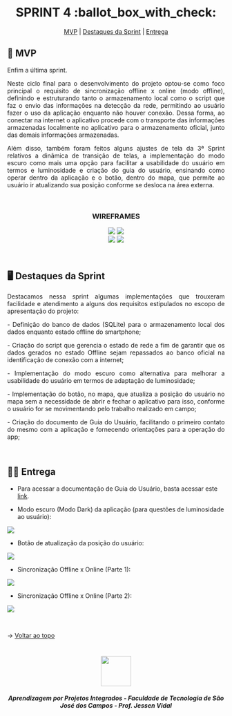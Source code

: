 <br id="topo">
 
<h1 align="center"> SPRINT 4 :ballot_box_with_check: </h1>

<p align="center">
    <a href="#mvp">MVP</a> | 
    <a href="#destaques">Destaques da Sprint</a> | 
    <a href="#entrega">Entrega</a> 
</p>

<span id="mvp">
 
## :rocket: MVP 
<p align="justify">Enfim a última sprint.</p>

<p align="justify">Neste ciclo final para o desenvolvimento do projeto optou-se como foco principal o requisito de sincronização offline x online (modo offline), definindo e estruturando tanto o armazenamento local como o script que faz o envio das informações na detecção da rede, permitindo ao usuário fazer o uso da aplicação enquanto não houver conexão. Dessa forma, ao conectar na internet o aplicativo procede com o transporte das informações armazenadas localmente no aplicativo para o armazenamento oficial, junto das demais informações armazenadas.</p>

<p align="justify">Além disso, também foram feitos alguns ajustes de tela da 3ª Sprint relativos a dinâmica de transição de telas, a implementação do modo escuro como mais uma opção para facilitar a usabilidade do usuário em termos e luminosidade e criação do guia do usuário, ensinando como operar dentro da aplicação e o botão, dentro do mapa, que permite ao usuário ir atualizando sua posição conforme se desloca na área externa.</p>

<br>

<h3 align="center" id="wireframe"> WIREFRAMES </h3>
<p align="center">
<img src="https://github.com/peonia-api/API_5_Semestre/blob/main/images/Wireframe%20%20-%20Modo%20Escuro%20Cadastro.png"/>
<img src="https://github.com/peonia-api/API_5_Semestre/blob/main/images/Wireframe%20%20-%20Modo%20Escuro%20Listagem.png"/>
<br>
<img src="https://github.com/peonia-api/API_5_Semestre/blob/main/images/Wireframe%20%20-%20Modo%20Escuro%20Meu%20Perfil.png"/>
<img src="https://github.com/peonia-api/API_5_Semestre/blob/main/images/Wireframe%20-%20Modo%20Esculo%20Lista%20de%20Usuários.png"/>
</p>

</br>

 <span id="destaques">

## 🖥️ Destaques da Sprint
<p align="justify">Destacamos nessa sprint algumas implementações que trouxeram facilidade e atendimento a alguns dos requisitos estipulados no escopo de apresentação do projeto:</p>

<p align="justify"> - Definição do banco de dados (SQLite) para o armazenamento local dos dados enquanto estado offline do smartphone;</p>

<p align="justify"> - Criação do script que gerencia o estado de rede a fim de garantir que os dados gerados no estado Offline sejam repassados ao banco oficial na identificação de conexão com a internet;</p>

<p align="justify"> - Implementação do modo escuro como alternativa para melhorar a usabilidade do usuário em termos de adaptação de luminosidade;</p>

<p align="justify"> - Implementação do botão, no mapa, que atualiza a posição do usuário no mapa sem a necessidade de abrir e fechar o aplicativo para isso, conforme o usuário for se movimentando pelo trabalho realizado em campo;</p>

<p align="justify"> - Criação do documento de Guia do Usuário, facilitando o primeiro contato do mesmo com a aplicação e fornecendo orientações para a operação do app;</p>

<br>
  
 <span id="entrega">
 
## 👩‍💻 Entrega
<p align="center">

- Para acessar a documentação de Guia do Usuário, basta acessar este [link](https://github.com/peonia-api/API_5_Semestre/blob/main/documentation/manual_uso_aplicativo.pdf).

- Modo escuro (Modo Dark) da aplicação (para questões de luminosidade ao usuário):

![](https://github.com/peonia-api/API_5_Semestre/blob/main/videos/Demonstração-modo-escuro.gif)

- Botão de atualização da posição do usuário:

![](https://github.com/peonia-api/API_5_Semestre/blob/main/videos/Atualização-da-posição.gif)

- Sincronização Offline x Online (Parte 1):
  
![](https://github.com/peonia-api/API_5_Semestre/blob/main/videos/Sincronização%20Offline%20x%20Online%20-%20Parte%201.gif)

- Sincronização Offline x Online (Parte 2):
  
![](https://github.com/peonia-api/API_5_Semestre/blob/main/videos/Sincronização%20Offline%20x%20Online%20-%20Parte%202.gif)

</p>
<br>

→ [Voltar ao topo](#topo)

<h1 align="center"> <img src = "https://user-images.githubusercontent.com/71477357/161321048-dc637b2e-0314-4e07-b2f9-8cda9f653356.png" height="70"  align="auto">
<h5 align="center"> Aprendizagem por Projetos Integrados - Faculdade de Tecnologia de São José dos Campos - Prof. Jessen Vidal </h5>
